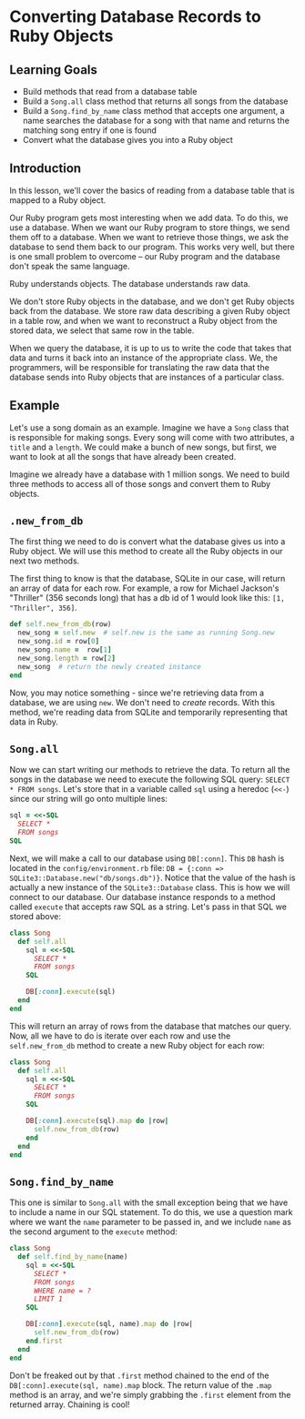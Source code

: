 # Converting Database Records to Ruby Objects

## Learning Goals

- Build methods that read from a database table
- Build a `Song.all` class method that returns all songs from the database
- Build a `Song.find_by_name` class method that accepts one argument, a name  searches the database for a song with that name and returns the matching song entry if one is found
- Convert what the database gives you into a Ruby object

## Introduction

In this lesson, we'll cover the basics of reading from a database table that is
mapped to a Ruby object.

Our Ruby program gets most interesting when we add data. To do this, we use a
database. When we want our Ruby program to store things, we send them off to a
database. When we want to retrieve those things, we ask the database to send
them back to our program. This works very well, but there is one small problem
to overcome – our Ruby program and the database don't speak the same language.

Ruby understands objects. The database understands raw data.

We don't store Ruby objects in the database, and we don't get Ruby objects back
from the database. We store raw data describing a given Ruby object in a table
row, and when we want to reconstruct a Ruby object from the stored data, we
select that same row in the table.

When we query the database, it is up to us to write the code that takes that
data and turns it back into an instance of the appropriate class. We, the
programmers, will be responsible for translating the raw data that the database
sends into Ruby objects that are instances of a particular class.

## Example

Let's use a song domain as an example. Imagine we have a `Song` class that is
responsible for making songs. Every song will come with two attributes, a
`title` and a `length`. We could make a bunch of new songs, but first, we want to
look at all the songs that have already been created.

Imagine we already have a database with 1 million songs. We need to build three
methods to access all of those songs and convert them to Ruby objects.

## `.new_from_db`

The first thing we need to do is convert what the database gives us into a Ruby
object. We will use this method to create all the Ruby objects in our next two
methods.

The first thing to know is that the database, SQLite in our case, will return an
array of data for each row. For example, a row for Michael Jackson's "Thriller"
(356 seconds long) that has a db id of 1 would look like this: `[1, "Thriller",
356]`.

```ruby
def self.new_from_db(row)
  new_song = self.new  # self.new is the same as running Song.new
  new_song.id = row[0]
  new_song.name =  row[1]
  new_song.length = row[2]
  new_song  # return the newly created instance
end
```

Now, you may notice something - since we're retrieving data from a database, we
are using `new`. We don't need to _create_ records. With this method, we're
reading data from SQLite and temporarily representing that data in Ruby.

## `Song.all`

Now we can start writing our methods to retrieve the data. To return all the
songs in the database we need to execute the following SQL query: `SELECT * FROM
songs`. Let's store that in a variable called `sql` using a heredoc (`<<-`)
since our string will go onto multiple lines:

```ruby
sql = <<-SQL
  SELECT *
  FROM songs
SQL
```

Next, we will make a call to our database using `DB[:conn]`. This `DB` hash is
located in the `config/environment.rb` file: `DB = {:conn =>
SQLite3::Database.new("db/songs.db")}`. Notice that the value of the hash is
actually a new instance of the `SQLite3::Database` class. This is how we will
connect to our database. Our database instance responds to a method called
`execute` that accepts raw SQL as a string. Let's pass in that SQL we stored
above:

```ruby
class Song
  def self.all
    sql = <<-SQL
      SELECT *
      FROM songs
    SQL

    DB[:conn].execute(sql)
  end
end
```

This will return an array of rows from the database that matches our query. Now,
all we have to do is iterate over each row and use the `self.new_from_db` method
to create a new Ruby object for each row:

```ruby
class Song
  def self.all
    sql = <<-SQL
      SELECT *
      FROM songs
    SQL

    DB[:conn].execute(sql).map do |row|
      self.new_from_db(row)
    end
  end
end
```

## `Song.find_by_name`

This one is similar to `Song.all` with the small exception being that we have to
include a name in our SQL statement. To do this, we use a question mark where we
want the `name` parameter to be passed in, and we include `name` as the second
argument to the `execute` method:

```ruby
class Song
  def self.find_by_name(name)
    sql = <<-SQL
      SELECT *
      FROM songs
      WHERE name = ?
      LIMIT 1
    SQL

    DB[:conn].execute(sql, name).map do |row|
      self.new_from_db(row)
    end.first
  end
end
```

Don't be freaked out by that `.first` method chained to the end of the
`DB[:conn].execute(sql, name).map` block. The return value of the `.map` method
is an array, and we're simply grabbing the `.first` element from the returned
array. Chaining is cool!


